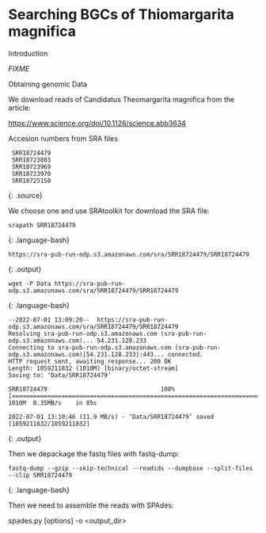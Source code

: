 # Searching BGCs of Thiomargarita magnifica

Introduction
 
 _FIXME_
 
Obtaining genomic Data

We download reads of Candidatus Theomargarita magnifica from the article:

https://www.science.org/doi/10.1126/science.abb3634

Accesion numbers from SRA files
~~~
 SRR18724479
 SRR18723883
 SRR18723969
 SRR18723970 
 SRR18725150
 ~~~
 {: .source}

We choose one and use SRAtoolkit for download the SRA file:

~~~
srapath SRR18724479
~~~
{: .language-bash}

~~~
https://sra-pub-run-odp.s3.amazonaws.com/sra/SRR18724479/SRR18724479
~~~
{: .output}

~~~
wget -P Data https://sra-pub-run-odp.s3.amazonaws.com/sra/SRR18724479/SRR18724479
~~~
{: .language-bash}

~~~
--2022-07-01 13:09:20--  https://sra-pub-run-odp.s3.amazonaws.com/sra/SRR18724479/SRR18724479
Resolving sra-pub-run-odp.s3.amazonaws.com (sra-pub-run-odp.s3.amazonaws.com)... 54.231.128.233
Connecting to sra-pub-run-odp.s3.amazonaws.com (sra-pub-run-odp.s3.amazonaws.com)|54.231.128.233|:443... connected.
HTTP request sent, awaiting response... 200 OK
Length: 1059211832 (1010M) [binary/octet-stream]
Saving to: ‘Data/SRR18724479’

SRR18724479                                100%[========================================================================================>]   1010M  8.35MB/s    in 85s

2022-07-01 13:10:46 (11.9 MB/s) - ‘Data/SRR18724479’ saved [1059211832/1059211832]
~~~
{: .output}

Then we depackage the fastq files with fastq-dump:

~~~
fastq-dump --gzip --skip-technical --readids --dumpbase --split-files --clip SRR18724479
~~~
{: .language-bash}


Then we need to assemble the reads with SPAdes:

spades.py [options] -o <output_dir>

